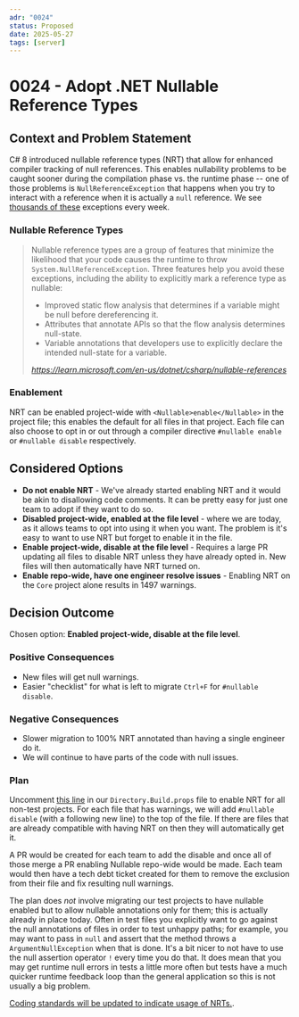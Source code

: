 ```yaml
---
adr: "0024"
status: Proposed
date: 2025-05-27
tags: [server]
---
```


# 0024 - Adopt .NET Nullable Reference Types

<AdrTable frontMatter={frontMatter}></AdrTable>

## Context and Problem Statement

C# 8 introduced nullable reference types (NRT) that allow for enhanced compiler tracking of null
references. This enables nullability problems to be caught sooner during the compilation phase vs.
the runtime phase -- one of those problems is `NullReferenceException` that happens when you try to
interact with a reference when it is actually a `null` reference. We see [thousands of
these][errors] exceptions every week.

### Nullable Reference Types

> Nullable reference types are a group of features that minimize the likelihood that your code
> causes the runtime to throw `System.NullReferenceException`. Three features help you avoid these
> exceptions, including the ability to explicitly mark a reference type as nullable:
>
> - Improved static flow analysis that determines if a variable might be null before dereferencing
>   it.
> - Attributes that annotate APIs so that the flow analysis determines null-state.
> - Variable annotations that developers use to explicitly declare the intended null-state for a
>   variable.
>
> <cite>https://learn.microsoft.com/en-us/dotnet/csharp/nullable-references</cite>

### Enablement

NRT can be enabled project-wide with `<Nullable>enable</Nullable>` in the project file; this enables
the default for all files in that project. Each file can also choose to opt in or out through a
compiler directive `#nullable enable` or `#nullable disable` respectively.

## Considered Options

- **Do not enable NRT** - We've already started enabling NRT and it would be akin to disallowing
  code comments. It can be pretty easy for just one team to adopt if they want to do so.
- **Disabled project-wide, enabled at the file level** - where we are today, as it allows teams to
  opt into using it when you want. The problem is it's easy to want to use NRT but forget to enable
  it in the file.
- **Enable project-wide, disable at the file level** - Requires a large PR updating all files to
  disable NRT unless they have already opted in. New files will then automatically have NRT turned
  on.
- **Enable repo-wide, have one engineer resolve issues** - Enabling NRT on the `Core` project alone
  results in 1497 warnings.

## Decision Outcome

Chosen option: **Enabled project-wide, disable at the file level**.

### Positive Consequences

- New files will get null warnings.
- Easier "checklist" for what is left to migrate `Ctrl+F` for `#nullable disable`.

### Negative Consequences

- Slower migration to 100% NRT annotated than having a single engineer do it.
- We will continue to have parts of the code with null issues.

### Plan

Uncomment
[this line](https://github.com/bitwarden/server/blob/fbc8e06c998b6f73814f6b80af8d6d06195a4104/Directory.Build.props#L15)
in our `Directory.Build.props` file to enable NRT for all non-test projects. For each file that has
warnings, we will add `#nullable disable` (with a following new line) to the top of the file. If
there are files that are already compatible with having NRT on then they will automatically get it.

A PR would be created for each team to add the disable and once all of those merge a PR enabling
Nullable repo-wide would be made. Each team would then have a tech debt ticket created for them to
remove the exclusion from their file and fix resulting null warnings.

The plan does _not_ involve migrating our test projects to have nullable enabled but to allow
nullable annotations only for them; this is actually already in place today. Often in test files you
explicitly want to go against the null annotations of files in order to test unhappy paths; for
example, you may want to pass in `null` and assert that the method throws a `ArgumentNullException`
when that is done. It's a bit nicer to not have to use the null assertion operator `!` every time
you do that. It does mean that you may get runtime null errors in tests a little more often but
tests have a much quicker runtime feedback loop than the general application so this is not usually
a big problem.

[Coding standards will be updated to indicate usage of NRTs.](../../contributing/code-style/csharp.md#nullable-reference-types).

[errors]:
  https://us3.datadoghq.com/error-tracking?query=error.type%3ASystem.NullReferenceException&fromUser=true&refresh_mode=sliding&source=all&from_ts=1747751457422&to_ts=1748356257422&live=true
